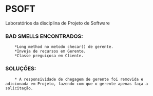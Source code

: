 # PSOFT
Laboratórios da disciplina de Projeto de Software


### BAD SMELLS ENCONTRADOS:

		*Long method no metodo checar() de gerente.
		*Inveja de recursos em Gerente.
		*Classe preguiçosa em Cliente.


### SOLUÇÕES:

		* A responsividade de chegagem de gerente foi removida e adicionada em Projeto, fazendo com que o gerente apenas faça a solicitação.
